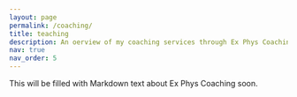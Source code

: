 ```yaml
---
layout: page
permalink: /coaching/
title: teaching
description: An oerview of my coaching services through Ex Phys Coaching
nav: true
nav_order: 5
---
```


This will be filled with Markdown text about Ex Phys Coaching soon.
